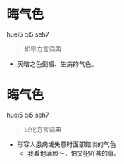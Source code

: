 # 晦气色
huei5 qi5 seh7
> 如皋方言词典
- 灰暗之色倒楣、生病的气色。

# 晦气色
huei5 qi5 seh7
> 兴化方言词典
- 形容人患病或失意时面部黯淡的气色
  - 我看他满脸～，怕又犯吖甚的事。

